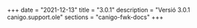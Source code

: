 +++
date        = "2021-12-13"
title       = "3.0.1"
description = "Versió 3.0.1 canigo.support.ole"
sections    = "canigo-fwk-docs"
+++